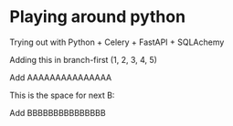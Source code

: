 # Playing around python

Trying out with Python + Celery + FastAPI + SQLAchemy

Adding this in branch-first (1, 2, 3, 4, 5)

Add AAAAAAAAAAAAAAA

This is the space for next B:

Add BBBBBBBBBBBBBBB
